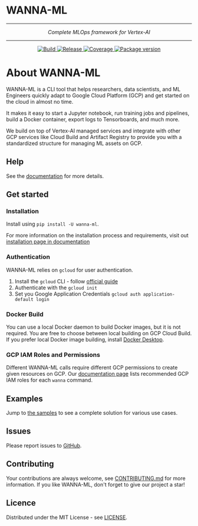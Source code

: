 # WANNA-ML

---

<p align="center" font-style="italic"> 
<em> Complete MLOps framework for Vertex-AI  </em>
</p>

---

<p align="center">
<a href="https://github.com/avast/wanna-ml/actions/workflows/build.yml" target="_blank">
    <img src="https://github.com/avast/wanna-ml/actions/workflows/build.yml/badge.svg" alt="Build">
</a>
<a href="https://github.com/avast/wanna-ml/actions/workflows/release.yml" target="_blank">
    <img src="https://github.com/avast/wanna-ml/actions/workflows/release.yml/badge.svg" alt="Release">
</a>
<a href="https://codecov.io/gh/avast/wanna-ml" target="_blank">
    <img src="https://codecov.io/gh/avast/wanna-ml/branch/master/graph/badge.svg?token=TAFWK4GJPR" alt="Coverage">
</a>
<a href="https://pypi.org/project/wanna-ml/" target="_blank">
    <img src="https://img.shields.io/pypi/v/wanna-ml?color=%2334D058&label=pypi%20package" alt="Package version">
</a>
</p>

# About WANNA-ML

WANNA-ML is a CLI tool that helps researchers, data scientists, and ML Engineers quickly adapt to Google Cloud Platform (GCP) and get started on the cloud in almost no time.

It makes it easy to start a Jupyter notebook, run training jobs and pipelines, build a Docker container, export logs to Tensorboards, and much more.

We build on top of Vertex-AI managed services and integrate with other GCP services like Cloud Build and Artifact Registry to provide you with a standardized structure for managing ML assets on GCP.


## Help

See the [documentation](https://avast.github.io/wanna-ml/) for more details.


## Get started

### Installation
Install using `pip install -U wanna-ml`.

For more information on the installation process and requirements, visit out [installation page in documentation](https://avast.github.io/wanna-ml/installation)

### Authentication
WANNA-ML relies on `gcloud` for user authentication. 

1. Install the `gcloud` CLI - follow [official guide](https://cloud.google.com/sdk/docs/install)
2. Authenticate with the `gcloud init`
3. Set you Google Application Credentials `gcloud auth application-default login`

### Docker Build
You can use a local Docker daemon to build Docker images, but it is not required. 
You are free to choose between local building on GCP Cloud Build. 
If you prefer local Docker image building, install  [Docker Desktop](https://www.docker.com/products/docker-desktop/).

### GCP IAM Roles and Permissions
Different WANNA-ML calls require different GCP permissions to create given resources on GCP. Our [documentation page](https://avast.github.io/wanna-ml/)
lists recommended GCP IAM roles for each `wanna` command.

## Examples
Jump to [the samples](https://github.com/avast/wanna-ml/tree/master/samples) to see a complete solution 
for various use cases.

## Issues
Please report issues to [GitHub](https://github.com/avast/wanna-ml/issues).

## Contributing
Your contributions are always welcome, see [CONTRIBUTING.md](https://github.com/avast/wanna-ml/blob/master/CONTRIBUTING.md) for more information.
If you like WANNA-ML, don't forget to give our project a star! 

## Licence
Distributed under the MIT License - see [LICENSE](https://github.com/avast/wanna-ml/blob/master/LICENCE).

